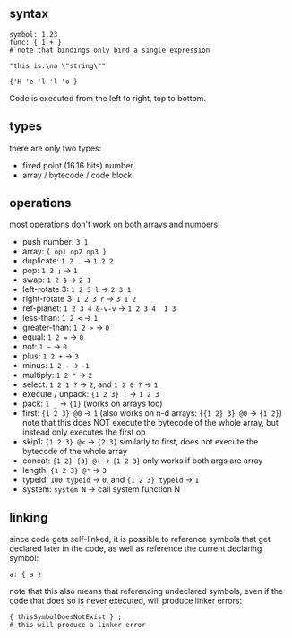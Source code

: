 ## syntax
```
symbol: 1.23
func: { 1 + }
# note that bindings only bind a single expression

"this is:\na \"string\""

{'H 'e 'l 'l 'o }
```

Code is executed from the left to right, top to bottom.

## types
there are only two types:
- fixed point (16.16 bits) number
- array / bytecode / code block

## operations
most operations don't work on both arrays and numbers!

- push number: `3.1`
- array: `{ op1 op2 op3 }`
- duplicate: `1 2 .` -> `1 2 2`
- pop: `1 2 ;` -> `1`
- swap: `1 2 $` -> `2 1`
- left-rotate 3: `1 2 3 l` -> `2 3 1`
- right-rotate 3: `1 2 3 r` -> `3 1 2`
- ref-planet: `1 2 3 4 &-v-v` -> `1 2 3 4  1 3`
- less-than: `1 2 <` -> `1`
- greater-than: `1 2 >` -> `0`
- equal: `1 2 =` -> `0`
- not: `1 ~` -> `0`
- plus: `1 2 +` -> `3`
- minus: `1 2 -` -> `-1`
- multiply: `1 2 *` -> `2`
- select: `1 2 1 ?` -> `2`, and `1 2 0 ?` -> `1`
- execute / unpack: `{1 2 3} !` -> `1 2 3`
- pack: `1 _` -> `{1}` (works on arrays too)
- first: `{1 2 3} @0` -> `1` (also works on n-d arrays: `{{1 2} 3} @0` -> `{1 2}`)
  note that this does NOT execute the bytecode of the whole array, but instead only executes the first op
- skip1: `{1 2 3} @<` -> `{2 3}`
  similarly to first, does not execute the bytecode of the whole array
- concat: `{1 2} {3} @+` -> `{1 2 3}`
  only works if both args are array
- length: `{1 2 3} @*` -> `3`
- typeid: `100 typeid` -> `0`, and `{1 2 3} typeid` -> `1`
- system: `system N` -> call system function N

## linking
since code gets self-linked, it is possible to reference symbols that get declared later in the code, as well as reference the current declaring symbol:
```
a: { a }
```

note that this also means that referencing undeclared symbols, even if the code that does so is never executed, will produce linker errors:
```
{ thisSymbolDoesNotExist } ;
# this will produce a linker error
```
